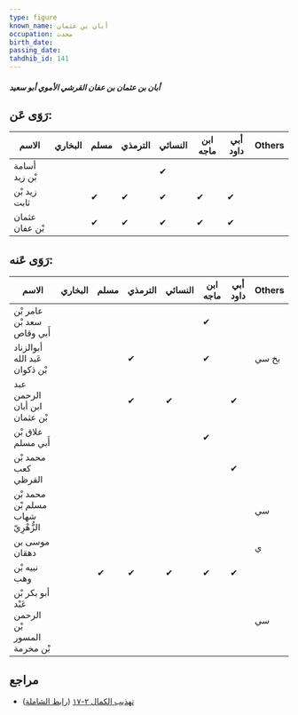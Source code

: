 ```yaml
---
type: figure
known_name: أبان بن عثمان
occupation: محدث
birth_date:
passing_date:
tahdhib_id: 141
---
```

##### أبان بن عثمان بن عفان القرشي الأموي أبو سعيد

## رَوَى عَن:
| الاسم          | البخاري | مسلم | الترمذي | النسائي | ابن ماجه | أبي داود | Others |
| -------------- | ------- | ---- | ------- | ------- | -------- | -------- | ------ |
| أسامة بْن زيد  |         |      |         | ✔       |          |          |        |
| زيد بْن ثابت   |         | ✔    | ✔       | ✔       | ✔        | ✔        |        |
| عثمان بْن عفان |         | ✔    | ✔       | ✔       | ✔        | ✔        |        |
## رَوَى عَنه:
| الاسم                                         | البخاري | مسلم | الترمذي | النسائي | ابن ماجه | أبي داود | Others |
| --------------------------------------------- | ------- | ---- | ------- | ------- | -------- | -------- | ------ |
| عامر بْن سعد بْن أَبي وقاص                    |         |      |         |         | ✔        |          |        |
| أبوالزناد عَبد الله بْن ذكوان                 |         |      | ✔       |         | ✔        |          | بخ سي  |
| عبد الرحمن ابن أبان بْن عثمان                 |         |      | ✔       | ✔       |          | ✔        |        |
| علاق بْن أَبي مسلم                            |         |      |         |         | ✔        |          |        |
| محمد بْن كعب القرظي                           |         |      |         |         |          | ✔        |        |
| محمد بْن مسلم بْن شهاب الزُّهْرِيّ            |         |      |         |         |          |          | سي     |
| موسى بن دهقان                                 |         |      |         |         |          |          | ي      |
| نبيه بْن وهب                                  |         | ✔    | ✔       | ✔       | ✔        | ✔        |        |
| أبو بكر بْن عَبْد الرحمن بْن المسور بْن مخرمة |         |      |         |         |          |          | سي     |
## مراجع
- [تهذيب الكمال ٢-١٧](obsidian://open?vault=Tahdhib-al-Kamal&file=Figures/١٤١-أبان%20بن%20عثمان%20بن%20عفان%20القرشي%20الأموي%20أبو%20سعيد) ([رابط الشاملة](https://shamela.ws/book/3722/498))